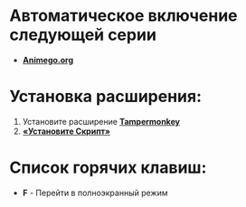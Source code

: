 # Aвтоматическое включение следующей серии
  - **[Animego.org](https://animego.org)**

# Установка расширения:

1. Установите расширение **[Tampermonkey](https://www.tampermonkey.net/)**
2. **[«Установите Скрипт»](https://raw.githubusercontent.com/MAKS11060/animego-auto-play/main/auto-play.user.js)**

# Список горячих клавиш:
  - **F** - Перейти в полноэкранный режим
